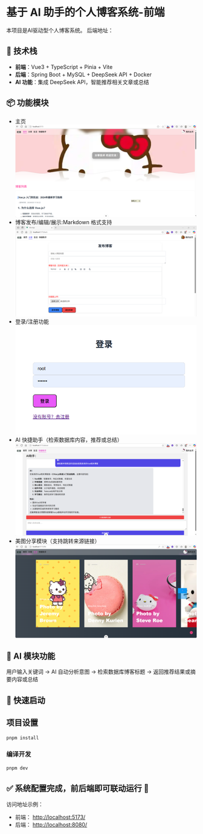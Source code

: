 # 基于 AI 助手的个人博客系统-前端

本项目是AI驱动型个人博客系统。
后端地址：

## 🔧 技术栈

- **前端**：Vue3 + TypeScript + Pinia + Vite
- **后端**：Spring Boot + MySQL + DeepSeek API + Docker
- **AI 功能**：集成 DeepSeek API，智能推荐相关文章或总结

## 📦 功能模块

- 主页
![主页](images/ce3424046938647c2c351cbc79877f8.png)
- 博客发布/编辑/展示:Markdown 格式支持
![博客](images/3c0185a3e6183675378d358e55cde88.png)
- 登录/注册功能
![登录](images/a9fc7517208c75a8d0a8a6f3c544763.png)
- AI 快捷助手（检索数据库内容，推荐或总结）
![AI](images/0ddb607450cfcd4281dbc1f6353f5a9.png)
- 美图分享模块（支持跳转来源链接）
![生活](images/fd2c09b8d53fdf942c710f248a4d6d2.png)

## 🧠 AI 模块功能

用户输入关键词 → AI 自动分析意图 → 检索数据库博客标题 → 返回推荐结果或摘要内容或总结

## 🚀 快速启动

## 项目设置

```sh
pnpm install
```

### 编译开发

```sh
pnpm dev
```


## ✅ 系统配置完成，前后端即可联动运行 🎉

访问地址示例：

* 前端： [http://localhost:5173/](http://localhost:5173/)
* 后端： [http://localhost:8080/](http://localhost:8080/)


